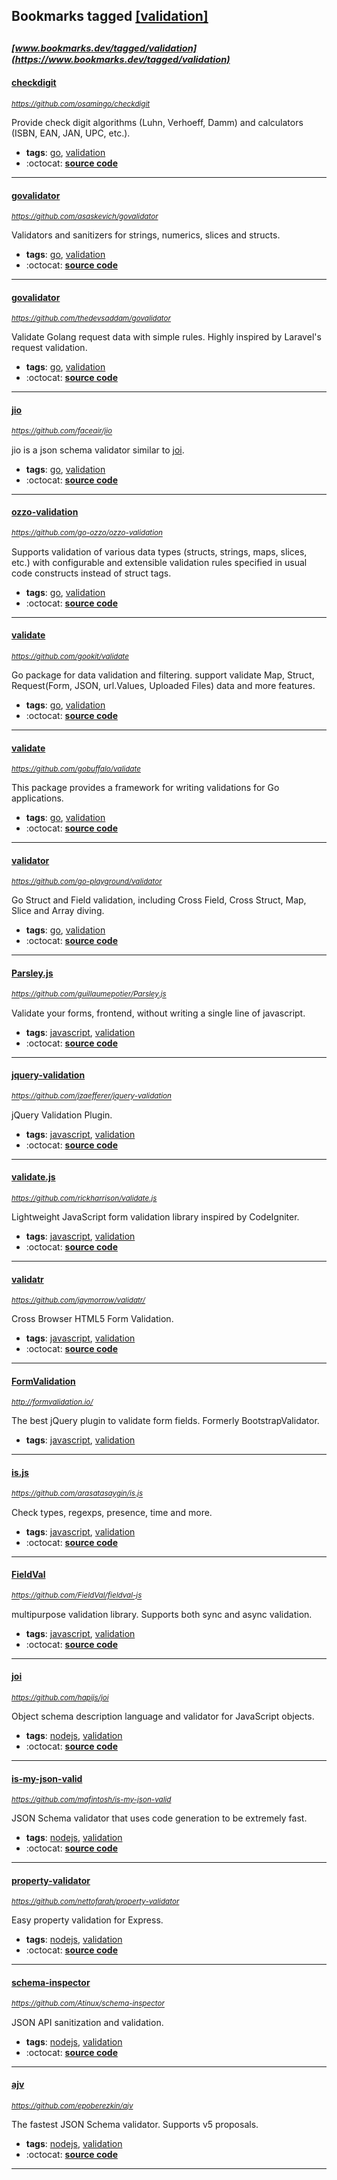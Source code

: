 ## Bookmarks tagged [[validation]](https://www.bookmarks.dev?q=[validation])

_<sup><sup>[www.bookmarks.dev/tagged/validation](https://www.bookmarks.dev/tagged/validation)</sup></sup>_
---
#### [checkdigit](https://github.com/osamingo/checkdigit)
_<sup>https://github.com/osamingo/checkdigit</sup>_

Provide check digit algorithms (Luhn, Verhoeff, Damm) and calculators (ISBN, EAN, JAN, UPC, etc.).
* **tags**: [go](../tagged/go.md), [validation](../tagged/validation.md)
* :octocat: **[source code](https://github.com/osamingo/checkdigit)**
---
#### [govalidator](https://github.com/asaskevich/govalidator)
_<sup>https://github.com/asaskevich/govalidator</sup>_

Validators and sanitizers for strings, numerics, slices and structs.
* **tags**: [go](../tagged/go.md), [validation](../tagged/validation.md)
* :octocat: **[source code](https://github.com/asaskevich/govalidator)**
---
#### [govalidator](https://github.com/thedevsaddam/govalidator)
_<sup>https://github.com/thedevsaddam/govalidator</sup>_

Validate Golang request data with simple rules. Highly inspired by Laravel's request validation.
* **tags**: [go](../tagged/go.md), [validation](../tagged/validation.md)
* :octocat: **[source code](https://github.com/thedevsaddam/govalidator)**
---
#### [jio](https://github.com/faceair/jio)
_<sup>https://github.com/faceair/jio</sup>_

jio is a json schema validator similar to [joi](https://github.com/hapijs/joi).
* **tags**: [go](../tagged/go.md), [validation](../tagged/validation.md)
* :octocat: **[source code](https://github.com/faceair/jio)**
---
#### [ozzo-validation](https://github.com/go-ozzo/ozzo-validation)
_<sup>https://github.com/go-ozzo/ozzo-validation</sup>_

Supports validation of various data types (structs, strings, maps, slices, etc.) with configurable and extensible validation rules specified in usual code constructs instead of struct tags.
* **tags**: [go](../tagged/go.md), [validation](../tagged/validation.md)
* :octocat: **[source code](https://github.com/go-ozzo/ozzo-validation)**
---
#### [validate](https://github.com/gookit/validate)
_<sup>https://github.com/gookit/validate</sup>_

Go package for data validation and filtering. support validate Map, Struct, Request(Form, JSON, url.Values, Uploaded Files) data and more features.
* **tags**: [go](../tagged/go.md), [validation](../tagged/validation.md)
* :octocat: **[source code](https://github.com/gookit/validate)**
---
#### [validate](https://github.com/gobuffalo/validate)
_<sup>https://github.com/gobuffalo/validate</sup>_

This package provides a framework for writing validations for Go applications.
* **tags**: [go](../tagged/go.md), [validation](../tagged/validation.md)
* :octocat: **[source code](https://github.com/gobuffalo/validate)**
---
#### [validator](https://github.com/go-playground/validator)
_<sup>https://github.com/go-playground/validator</sup>_

Go Struct and Field validation, including Cross Field, Cross Struct, Map, Slice and Array diving.
* **tags**: [go](../tagged/go.md), [validation](../tagged/validation.md)
* :octocat: **[source code](https://github.com/go-playground/validator)**
---
#### [Parsley.js](https://github.com/guillaumepotier/Parsley.js)
_<sup>https://github.com/guillaumepotier/Parsley.js</sup>_

Validate your forms, frontend, without writing a single line of javascript.
* **tags**: [javascript](../tagged/javascript.md), [validation](../tagged/validation.md)
* :octocat: **[source code](https://github.com/guillaumepotier/Parsley.js)**
---
#### [jquery-validation](https://github.com/jzaefferer/jquery-validation)
_<sup>https://github.com/jzaefferer/jquery-validation</sup>_

jQuery Validation Plugin.
* **tags**: [javascript](../tagged/javascript.md), [validation](../tagged/validation.md)
* :octocat: **[source code](https://github.com/jzaefferer/jquery-validation)**
---
#### [validate.js](https://github.com/rickharrison/validate.js)
_<sup>https://github.com/rickharrison/validate.js</sup>_

Lightweight JavaScript form validation library inspired by CodeIgniter.
* **tags**: [javascript](../tagged/javascript.md), [validation](../tagged/validation.md)
* :octocat: **[source code](https://github.com/rickharrison/validate.js)**
---
#### [validatr](https://github.com/jaymorrow/validatr/)
_<sup>https://github.com/jaymorrow/validatr/</sup>_

Cross Browser HTML5 Form Validation.
* **tags**: [javascript](../tagged/javascript.md), [validation](../tagged/validation.md)
* :octocat: **[source code](https://github.com/jaymorrow/validatr/)**
---
#### [FormValidation](http://formvalidation.io/)
_<sup>http://formvalidation.io/</sup>_

The best jQuery plugin to validate form fields. Formerly BootstrapValidator.
* **tags**: [javascript](../tagged/javascript.md), [validation](../tagged/validation.md)
---
#### [is.js](https://github.com/arasatasaygin/is.js)
_<sup>https://github.com/arasatasaygin/is.js</sup>_

Check types, regexps, presence, time and more.
* **tags**: [javascript](../tagged/javascript.md), [validation](../tagged/validation.md)
* :octocat: **[source code](https://github.com/arasatasaygin/is.js)**
---
#### [FieldVal](https://github.com/FieldVal/fieldval-js)
_<sup>https://github.com/FieldVal/fieldval-js</sup>_

multipurpose validation library. Supports both sync and async validation.
* **tags**: [javascript](../tagged/javascript.md), [validation](../tagged/validation.md)
* :octocat: **[source code](https://github.com/FieldVal/fieldval-js)**
---
#### [joi](https://github.com/hapijs/joi)
_<sup>https://github.com/hapijs/joi</sup>_

Object schema description language and validator for JavaScript objects.
* **tags**: [nodejs](../tagged/nodejs.md), [validation](../tagged/validation.md)
* :octocat: **[source code](https://github.com/hapijs/joi)**
---
#### [is-my-json-valid](https://github.com/mafintosh/is-my-json-valid)
_<sup>https://github.com/mafintosh/is-my-json-valid</sup>_

JSON Schema validator that uses code generation to be extremely fast.
* **tags**: [nodejs](../tagged/nodejs.md), [validation](../tagged/validation.md)
* :octocat: **[source code](https://github.com/mafintosh/is-my-json-valid)**
---
#### [property-validator](https://github.com/nettofarah/property-validator)
_<sup>https://github.com/nettofarah/property-validator</sup>_

Easy property validation for Express.
* **tags**: [nodejs](../tagged/nodejs.md), [validation](../tagged/validation.md)
* :octocat: **[source code](https://github.com/nettofarah/property-validator)**
---
#### [schema-inspector](https://github.com/Atinux/schema-inspector)
_<sup>https://github.com/Atinux/schema-inspector</sup>_

JSON API sanitization and validation.
* **tags**: [nodejs](../tagged/nodejs.md), [validation](../tagged/validation.md)
* :octocat: **[source code](https://github.com/Atinux/schema-inspector)**
---
#### [ajv](https://github.com/epoberezkin/ajv)
_<sup>https://github.com/epoberezkin/ajv</sup>_

The fastest JSON Schema validator. Supports v5 proposals.
* **tags**: [nodejs](../tagged/nodejs.md), [validation](../tagged/validation.md)
* :octocat: **[source code](https://github.com/epoberezkin/ajv)**
---
